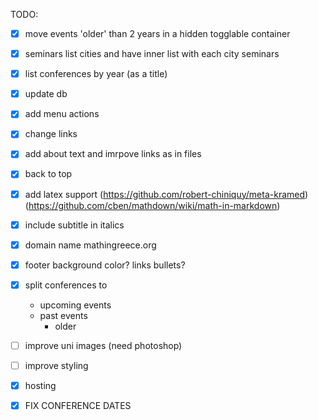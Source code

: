 TODO:

- [x] move events 'older' than 2 years in a hidden togglable container

- [x] seminars
    list cities and have inner list with each city seminars

- [x] list conferences by year (as a title)

- [x] update db

- [x] add menu actions

- [x] change links

- [x] add about text and imrpove links as in files

- [x] back to top

- [x] add latex support (https://github.com/robert-chiniquy/meta-kramed) (https://github.com/cben/mathdown/wiki/math-in-markdown)

- [x] include subtitle in italics

- [x] domain name mathingreece.org

- [x] footer 
    background color?
    links bullets?

- [x] split conferences to 
  - upcoming events
  - past events
    - older

- [ ] improve uni images (need photoshop)

- [ ] improve styling

- [x] hosting

- [x] FIX CONFERENCE DATES
